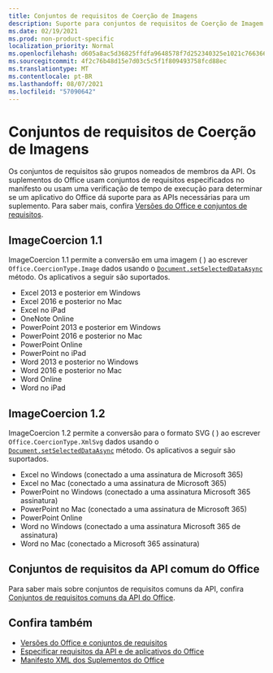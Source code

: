 ```yaml
---
title: Conjuntos de requisitos de Coerção de Imagens
description: Suporte para conjuntos de requisitos de Coerção de Imagem com Office de Excel, PowerPoint e Word.
ms.date: 02/19/2021
ms.prod: non-product-specific
localization_priority: Normal
ms.openlocfilehash: d605a8ac5d36825ffdfa9648578f7d252340325e1021c7663667778f4427ef6a
ms.sourcegitcommit: 4f2c76b48d15e7d03c5c5f1f809493758fcd88ec
ms.translationtype: MT
ms.contentlocale: pt-BR
ms.lasthandoff: 08/07/2021
ms.locfileid: "57090642"
---
```

# <a name="image-coercion-requirement-sets"></a>Conjuntos de requisitos de Coerção de Imagens

Os conjuntos de requisitos são grupos nomeados de membros da API. Os suplementos do Office usam conjuntos de requisitos especificados no manifesto ou usam uma verificação de tempo de execução para determinar se um aplicativo do Office dá suporte para as APIs necessárias para um suplemento. Para saber mais, confira [Versões do Office e conjuntos de requisitos](../../develop/office-versions-and-requirement-sets.md).

## <a name="imagecoercion-11"></a>ImageCoercion 1.1

ImageCoercion 1.1 permite a conversão em uma imagem ( ) ao escrever `Office.CoercionType.Image` dados usando o [`Document.setSelectedDataAsync`](/javascript/api/office/office.document#getSelectedDataAsync_coercionType__options__callback_) método. Os aplicativos a seguir são suportados.

- Excel 2013 e posterior em Windows
- Excel 2016 e posterior no Mac
- Excel no iPad
- OneNote Online
- PowerPoint 2013 e posterior em Windows
- PowerPoint 2016 e posterior no Mac
- PowerPoint Online
- PowerPoint no iPad
- Word 2013 e posterior no Windows
- Word 2016 e posterior no Mac
- Word Online
- Word no iPad

## <a name="imagecoercion-12"></a>ImageCoercion 1.2

ImageCoercion 1.2 permite a conversão para o formato SVG ( ) ao escrever `Office.CoercionType.XmlSvg` dados usando o [`Document.setSelectedDataAsync`](/javascript/api/office/office.document#getSelectedDataAsync_coercionType__options__callback_) método. Os aplicativos a seguir são suportados.

- Excel no Windows (conectado a uma assinatura de Microsoft 365)
- Excel no Mac (conectado a uma assinatura de Microsoft 365)
- PowerPoint no Windows (conectado a uma assinatura Microsoft 365 assinatura)
- PowerPoint no Mac (conectado a uma assinatura de Microsoft 365)
- PowerPoint Online
- Word no Windows (conectado a uma assinatura Microsoft 365 de assinatura)
- Word no Mac (conectado a Microsoft 365 assinatura)

## <a name="office-common-api-requirement-sets"></a>Conjuntos de requisitos da API comum do Office

Para saber mais sobre conjuntos de requisitos comuns da API, confira [Conjuntos de requisitos comuns da API do Office](office-add-in-requirement-sets.md).

## <a name="see-also"></a>Confira também

- [Versões do Office e conjuntos de requisitos](../../develop/office-versions-and-requirement-sets.md)
- [Especificar requisitos da API e de aplicativos do Office](../../develop/specify-office-hosts-and-api-requirements.md)
- [Manifesto XML dos Suplementos do Office](../../develop/add-in-manifests.md)
